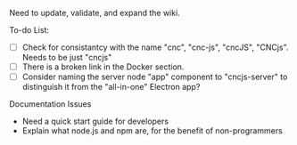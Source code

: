 Need to update, validate, and expand the wiki.

To-do List:
* [ ] Check for consistantcy with the name "cnc", "cnc-js", "cncJS", "CNCjs". Needs to be just "cncjs"
* [ ] There is a broken link in the Docker section.
* [ ] Consider naming the server node "app" component to "cncjs-server" to distinguish it from the "all-in-one" Electron app?

Documentation Issues
* Need a quick start guide for developers 
* Explain what node.js and npm are, for the benefit of non-programmers
